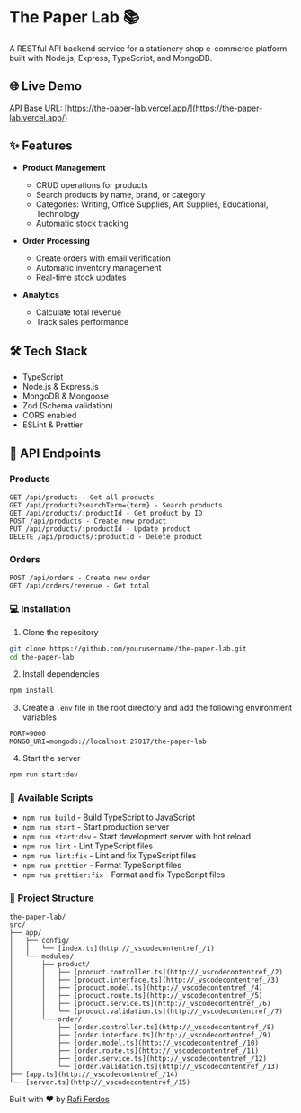# The Paper Lab 📚

A RESTful API backend service for a stationery shop e-commerce platform built with Node.js, Express, TypeScript, and MongoDB.

## 🌐 Live Demo

API Base URL: [https://the-paper-lab.vercel.app/](https://the-paper-lab.vercel.app/)

## ✨ Features

- **Product Management**
  - CRUD operations for products
  - Search products by name, brand, or category
  - Categories: Writing, Office Supplies, Art Supplies, Educational, Technology
  - Automatic stock tracking

- **Order Processing**
  - Create orders with email verification
  - Automatic inventory management
  - Real-time stock updates

- **Analytics**
  - Calculate total revenue
  - Track sales performance

## 🛠️ Tech Stack

- TypeScript
- Node.js & Express.js
- MongoDB & Mongoose
- Zod (Schema validation)
- CORS enabled
- ESLint & Prettier

## 🚀 API Endpoints

### Products
```http
GET /api/products - Get all products
GET /api/products?searchTerm={term} - Search products
GET /api/products/:productId - Get product by ID
POST /api/products - Create new product
PUT /api/products/:productId - Update product
DELETE /api/products/:productId - Delete product
```

### Orders
```http
POST /api/orders - Create new order
GET /api/orders/revenue - Get total 
```

### 💻 Installation
1. Clone the repository
```bash
git clone https://github.com/yourusername/the-paper-lab.git
cd the-paper-lab
```
2. Install dependencies
```bash
npm install
```
3. Create a `.env` file in the root directory and add the following environment variables
```env
PORT=9000
MONGO_URI=mongodb://localhost:27017/the-paper-lab
```
4. Start the server
```bash
npm run start:dev
```
### 📝 Available Scripts
- `npm run build` - Build TypeScript to JavaScript
- `npm run start` - Start production server
- `npm run start:dev` - Start development server with hot reload
- `npm run lint` - Lint TypeScript files
- `npm run lint:fix` - Lint and fix TypeScript files
- `npm run prettier` - Format TypeScript files
- `npm run prettier:fix` - Format and fix TypeScript files

### 📁 Project Structure
```
the-paper-lab/
src/
├── app/
│   ├── config/
│   │   └── [index.ts](http://_vscodecontentref_/1)
│   └── modules/
│       ├── product/
│       │   ├── [product.controller.ts](http://_vscodecontentref_/2)
│       │   ├── [product.interface.ts](http://_vscodecontentref_/3)
│       │   ├── [product.model.ts](http://_vscodecontentref_/4)
│       │   ├── [product.route.ts](http://_vscodecontentref_/5)
│       │   ├── [product.service.ts](http://_vscodecontentref_/6)
│       │   └── [product.validation.ts](http://_vscodecontentref_/7)
│       └── order/
│           ├── [order.controller.ts](http://_vscodecontentref_/8)
│           ├── [order.interface.ts](http://_vscodecontentref_/9)
│           ├── [order.model.ts](http://_vscodecontentref_/10)
│           ├── [order.route.ts](http://_vscodecontentref_/11)
│           ├── [order.service.ts](http://_vscodecontentref_/12)
│           └── [order.validation.ts](http://_vscodecontentref_/13)
├── [app.ts](http://_vscodecontentref_/14)
└── [server.ts](http://_vscodecontentref_/15)

```
Built with ❤️ by [Rafi Ferdos](https://rafiferdos.vercel.app/)